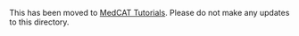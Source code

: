 
 This has been moved to [MedCAT Tutorials](https://github.com/CogStack/MedCATtutorials). Please do not make any updates to this directory.
